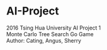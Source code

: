 # AI-Project
2016 Tsing Hua University AI Project 1 <br />
Monte Carlo Tree Search Go Game <br />
Author: Cating, Angus, Sherry